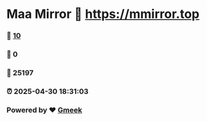 # Maa Mirror :link: https://mmirror.top 
### :page_facing_up: [10](https://mmirror.top/tag.html) 
### :speech_balloon: 0 
### :hibiscus: 25197 
### :alarm_clock: 2025-04-30 18:31:03 
### Powered by :heart: [Gmeek](https://github.com/Meekdai/Gmeek)

